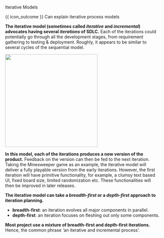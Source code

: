 <span id="title">Iterative Models</span>

<span id="prereqs"></span>

<span id="outcomes">{{ icon_outcome }} Can explain iterative process models</span>

<div id="body">

**The iterative model (sometimes called _iterative_ and _incremental_) advocates having several _iterations_ of SDLC.** Each of the iterations could potentially go through all the development stages, from requirement gathering to testing & deployment. Roughly, it appears to be similar to several cycles of the sequential model.

<img src="{{baseUrl}}/processModels/introduction/iterativeModels/images/diagram.png" height="300" />
<p/>

**In this model, each of the iterations produces a new version of the product.** Feedback on the version can then be fed to the next iteration. Taking the Minesweeper game as an example, the iterative model will deliver a fully playable version from the early iterations. However, the first iteration will have primitive functionality, for example, a clumsy text based UI, fixed board size, limited randomization etc. These functionalities will then be improved in later releases.

**The iterative model can take a _breadth-first_ or a _depth-first_ approach to iteration planning.**
* **breadth-first**: an iteration evolves all major components in parallel.
* **depth-first**: an iteration focuses on fleshing out only some components.

**Most project use a mixture of breadth-first and depth-first iterations.** Hence, the common phrase ‘an iterative and incremental process’.

</div>

<div id="extras">
</div>